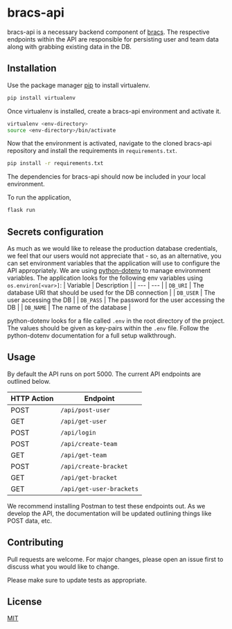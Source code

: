 # bracs-api

bracs-api is a necessary backend component of [bracs](https://github.com/henryjeff/bracs). The respective endpoints within the API are responsible for persisting user and team data along with grabbing existing data in the DB.

## Installation

Use the package manager [pip](https://pip.pypa.io/en/stable/) to install virtualenv.

```bash
pip install virtualenv
```

Once virtualenv is installed, create a bracs-api environment and activate it.
```bash
virtualenv <env-directory>
source <env-directory>/bin/activate
```

Now that the environment is activated, navigate to the cloned bracs-api repository and install the requirements in `requirements.txt`.
```bash
pip install -r requirements.txt
```

The dependencies for bracs-api should now be included in your local environment.

To run the application,
```bash
flask run
```

## Secrets configuration  

As much as we would like to release the production database credentials, we feel that our users would not appreciate that - so, as an alternative, you can set
environment variables that the application will use to configure the API appropriately. We are using [python-dotenv](https://pypi.org/project/python-dotenv/) to manage environment variables. The application looks for the following env variables using `os.environ[<var>]`:
| Variable | Description |
| --- | --- |
| `DB_URI` | The database URI that should be used for the DB connection |
| `DB_USER` | The user accessing the DB |
| `DB_PASS` | The password for the user accessing the DB |
| `DB_NAME` | The name of the database | 

python-dotenv looks for a file called `.env` in the root directory of the project. The values should be given as key-pairs within the `.env` file. Follow the python-dotenv documentation for a full setup walkthrough.

## Usage

By default the API runs on port 5000. The current API endpoints are outlined below.

| HTTP Action | Endpoint |
| --- | --- |
| POST | `/api/post-user` |
| GET | `/api/get-user` |
| POST | `/api/login` |
| POST | `/api/create-team` |
| GET | `/api/get-team` |
| POST | `/api/create-bracket` |
| GET | `/api/get-bracket` |
| GET | `/api/get-user-brackets` |

We recommend installing Postman to test these endpoints out. As we develop the API, the documentation will be updated outlining things like POST data, etc.

## Contributing
Pull requests are welcome. For major changes, please open an issue first to discuss what you would like to change.

Please make sure to update tests as appropriate.

## License
[MIT](https://choosealicense.com/licenses/mit/)
